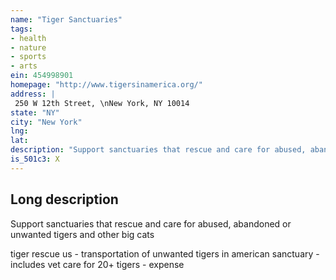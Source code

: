 ```yaml
---
name: "Tiger Sanctuaries"
tags:
- health
- nature
- sports
- arts
ein: 454998901
homepage: "http://www.tigersinamerica.org/"
address: |
 250 W 12th Street, \nNew York, NY 10014
state: "NY"
city: "New York"
lng: 
lat: 
description: "Support sanctuaries that rescue and care for abused, abandoned or unwanted tigers and other big cats"
is_501c3: X
---
```


## Long description

Support sanctuaries that rescue and care for abused, abandoned or unwanted tigers and other big cats
  
  tiger rescue us - transportation of unwanted tigers in american sanctuary - includes vet care for 20+ tigers - expense
